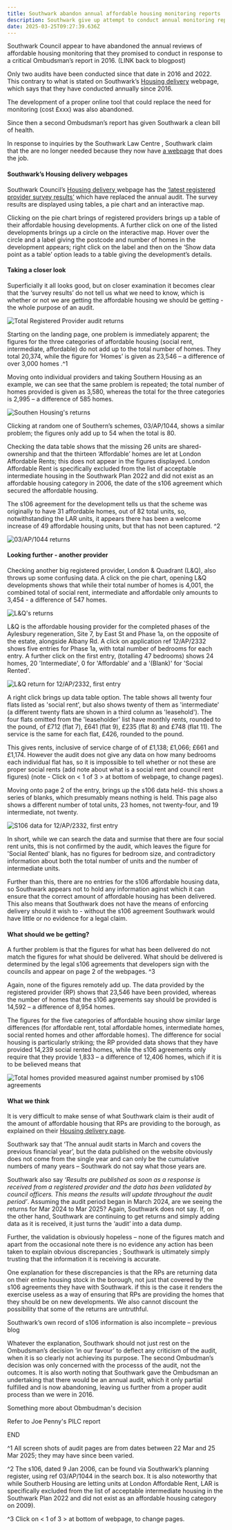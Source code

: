 ```yaml
---
title: Southwark abandon annual affordable housing monitoring reports
description: Southwark give up attempt to conduct annual monitoring reports
date: 2025-03-25T09:27:39.636Z
---
```

Southwark Council appear to have abandoned the annual reviews of affordable housing monitoring that they promised to conduct in response to a critical Ombudsman’s report in 2016.  (LINK back to blogpost)

Only two audits have been conducted since that date in 2016 and 2022. This contrary to what is stated on Southwark’s [Housing delivery](https://www.southwark.gov.uk/planning-environment-and-building-control/planning/planning-policy-and-guidance/monitoring-1/amount#lgd-guides__title) webpage, which says that they have conducted annually since 2016.

The development of a proper online tool that could replace the need for monitoring (cost £xxx) was also abandoned. 

Since then a second Ombudsman’s report has given Southwark a clean bill of health.

In response to inquiries by the Southwark Law Centre , Southwark claim that the are no longer needed because they now have [a webpage](https://app.powerbi.com/view?r=eyJrIjoiNzJhYTg1ZDYtNzcxZC00MDQzLThlMDUtNTkyNDk2MTBkMzkyIiwidCI6ImY3YWRjZjA2LTk1OGYtNDRjNC1iYzFjLTMzOWVkZDkwOTAzZCIsImMiOjh9&pageName=591e92e31d05964600da) that does the job.

#### Southwark’s Housing delivery webpages

Southwark Council’s [Housing delivery ](https://www.southwark.gov.uk/planning-environment-and-building-control/planning/planning-policy-and-guidance/monitoring-1/amount#lgd-guides__title)webpage has the [‘latest registered provider survey results’](https://app.powerbi.com/view?r=eyJrIjoiNzJhYTg1ZDYtNzcxZC00MDQzLThlMDUtNTkyNDk2MTBkMzkyIiwidCI6ImY3YWRjZjA2LTk1OGYtNDRjNC1iYzFjLTMzOWVkZDkwOTAzZCIsImMiOjh9&pageName=591e92e31d05964600da) which have replaced the annual audit.  The survey results are displayed using tables, a pie chart and an interactive map. 

Clicking on the pie chart brings of registered providers brings up a table of their affordable housing developments. A further click on one of the listed developments brings up a circle on the interactive map. Hover over the circle and a label giving the postcode and number of homes in the development appears; right click on the label and then on the ‘Show data point as a table’ option leads to a table giving the development’s details. 

#### Taking a closer look

Superficially it all looks good, but on closer examination it becomes clear that the ‘survey results’ do not tell us what we need to know, which is whether or not we are getting the affordable housing we should be getting - the whole purpose of an audit.

![](img/monitoring_audit_webpages_landing_page_-22032025_15_06_28.png "Total Registered Provider audit returns")

Starting on the landing page, one problem is immediately apparent; the figures for the three categories of affordable housing (social rent, intermediate, affordable) do not add up to the total number of homes.  They total 20,374, while the figure for ‘Homes’ is given as 23,546 – a difference of over 3,000 homes .^1

Moving onto individual providers and taking Southern Housing as an example, we can see that the same problem is repeated; the total number of homes provided is given as 3,580, whereas the total for the three categories is 2,995 – a difference of 585 homes.

![](img/monitorin_audit_webpages_southern_housing_22032025_15_22_54.png "Southen Housing's returns")

Clicking at random one of Southern’s schemes, 03/AP/1044, shows a similar problem; the figures only add up to 54 when the total is 80.  

Checking the data table shows that the missing 26 units are shared-ownership and that the thirteen ‘Affordable’ homes are let at London Affordable Rents; this does not appear in the figures displayed.  London Affordable Rent is specifically excluded from the list of acceptable intermediate housing in the Southwark Plan 2022 and did not exist as an affordable housing category in 2006, the date of the s106 agreement which secured the affordable housing.

The s106 agreement for the development tells us that the scheme was originally to have 31 affordable homes, out of 82 total units, so, notwithstanding the LAR units, it appears there has been a welcome increase of 49 affordable housing units, but that has not been captured. ^2 

![](img/monitoring_audit_webpages_-pelican_house_03ap1044_22032025_15_31_04.png "03/AP/1044 returns")

#### Looking further - another provider

Checking another big registered provider, London & Quadrant (L&Q), also throws up some confusing data.   A click on the pie chart, opening L&Q developments shows that while their total number of homes is 4,001, the combined total of social rent, intermediate and affordable only amounts to 3,454 - a difference of 547 homes. 

![](img/monitoring_audit_webpage_l-q_25_03_2025-10_20_06_250325.png "L&Q's returns")

L&Q is the affordable housing provider for the completed phases of the Aylesbury regeneration, Site 7, by East St and Phase 1a, on the opposite of the estate, alongside Albany Rd.  A click on application ref 12/AP/2332 shows five entries for Phase 1a, with total number of bedrooms for each entry. A further click on the first entry, (totalling 47 bedrooms) shows 24 homes, 20 'Intermediate', 0 for 'Affordable' and a '(Blank)'  for 'Social Rented'. 

![](img/monitoring_audit_l-q_aylesbury_12ap2332_first_entry_-25_03_2025-11_37_05.png "L&Q return for 12/AP/2332, first entry")

A right click brings up data table option.  The table shows all twenty four flats listed as 'social rent', but also shows twenty of them as 'intermediate' (a different twenty flats are shown in a third column as 'leasehold').  The four flats omitted from the 'leaseholder' list have monthly rents, rounded to the pound, of £712 (flat 7), £641 (flat 9), £235 (flat 8) and £748 (flat 11).  The service is the same for each flat, £426, rounded to the pound.  

This gives rents, inclusive of service charge of of £1,138; £1,066; £661 and £1,174.  However the audit does not give any data on how many bedrooms each individual flat has, so it is impossible to tell whether or not these are proper social rents (add note about what is a social rent and council rent figures) (note - Click on < 1 of 3  > at bottom of webpage, to change pages).

Moving onto page 2 of the entry, brings up the s106 data held- this shows a series of blanks, which presumably means nothing is held. This page also shows a different number of total units, 23 homes, not  twenty-four, and 19 intermediate, not twenty.

![](img/monitoring_audit_l-q_aylesbury_12ap332_first_entry_s106_25_03_2025-11_49_19.png "S106 data for 12/AP/2332, first entry")

In short, while we can search the data and surmise that there are four social rent units, this is not confirmed by the audit, which leaves the figure for 'Social Rented' blank, has no figures for bedroom size, and contradictory information about both the total number of units and the number of intermediate units.

Further than this, there are no entries for the s106 affordable housing data, so Southwark appears not to hold any information aginst which it can ensure that the correct amount of affordable housing has been delivered.  This also means that Southwark does not have the means of enforcing delivery should it wish to - without the s106 agreement Southwark would have little or no evidence for a legal claim. 

#### What should we be getting?

A further problem is that the figures for what has been delivered do not match the figures for what should be delivered.  What should be delivered is determined by the legal s106 agreements that developers sign with the councils and appear on page 2 of the webpages. ^3

Again, none of the figures remotely add up.  The data provided by the registered provider (RP) shows that 23,546 have been provided, whereas the number of homes that the s106 agreements say should be provided is 14,592 – a difference of 8,954 homes.

The figures for the five categories of affordable housing show similar large differences (for affordable rent, total affordable homes, intermediate homes, social rented homes and other affordable homes).  The difference for social housing is particularly striking; the RP provided data shows that they have provided 14,239 social rented homes, while the s106 agreements only require that they provide 1,833 – a difference of 12,406 homes, which if it is to be believed means that 

![](img/monitoring_audit_webpages_pg_2_22032025_16_22_49.png "Total homes provided measured against number promised by s106 agreements")

#### What we think

It is very difficult to make sense of what Southwark claim is their audit of the amount of affordable housing that RPs are providing to the borough, as explained on their [Housing delivery page](https://www.southwark.gov.uk/planning-environment-and-building-control/planning/planning-policy-and-guidance/monitoring-1/amount#lgd-guides__title).

Southwark say that ‘The annual audit starts in March and covers the previous financial year’, but the data published on the website obviously does not come from the single year and can only be the cumulative numbers of many years – Southwark do not say what those years are.

Southwark also say *‘Results are published as soon as a response is received from a registered provider and the data has been validated by council officers. This means the results will update throughout the audit period’*.  Assuming the audit period began in March 2024, are we seeing the returns for Mar 2024 to Mar 2025?  Again, Southwark does not say.  If, on the other hand, Southwark are continuing to get returns and simply adding data as it is received, it just turns the ‘audit’ into a data dump.

Further, the validation is obviously hopeless – none of the figures match and apart from the occasional note there is no evidence any action has been taken to explain obvious discrepancies ; Southwark is ultimately simply trusting that the information it is receiving is accurate.

One explanation for these discrepancies is that the RPs are returning data on their entire housing stock in the borough, not just that covered by the s106 agreements they have with Southwark.  if this is the case it renders the exercise useless as a way of ensuring that RPs are providing the homes that they should be on new developments.  We also cannot discount the possibility that some of the returns are untruthful.

Southwark’s own record of s106 information is also incomplete – previous blog

Whatever the explanation, Southwark should not just rest on the Ombudsman’s decision ‘in our favour’ to deflect any criticism of the audit, when it is so clearly not achieving its purpose.  The second Ombudman’s decision was only concerned with the processs of the audit, not the outcomes. It is also worth noting that Southwark gave the Ombudsman an undertaking that there would be an annual audit, which it only partial fulfilled and is now abandoning, leaving us further from a proper audit process than we were in 2016.

Something more about Obmbudman's decision

Refer to Joe Penny's PILC report

END

^1   All screen shots of audit pages are from dates between 22 Mar and 25 Mar 2025; they may have since been varied.

^2   The s106, dated 9 Jan 2006, can be found via Southwark’s planning register, using ref 03/AP/1044 in the search box.  It is also noteworthy that while Southerb Housing are letting units at London Affordable Rent, LAR is specifically excluded from the list of acceptable intermediate housing in the Southwark Plan 2022 and did not exist as an affordable housing category on 2009).

^3   Click on < 1 of 3  > at bottom of webpage, to change pages.